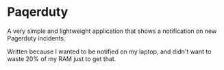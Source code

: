 Paqerduty
=========

A very simple and lightweight application that shows a notification on new
Pagerduty incidents.

Written because I wanted to be notified on my laptop, and didn't want to waste
20% of my RAM just to get that.
